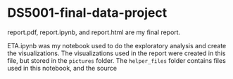 # DS5001-final-data-project

report.pdf, report.ipynb, and report.html are my final report. 

ETA.ipynb was my notebook used to do the exploratory analysis and create the visualizations. The visualizations used in the report were created in this file, but stored in the `pictures` folder. The `helper_files` folder contains files used in this notebook, and the source
